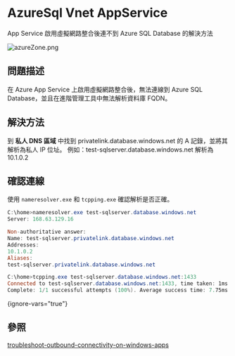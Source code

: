 # AzureSql Vnet AppService

App Service 啟用虛擬網路整合後連不到 Azure SQL Database 的解決方法

![azureZone.png](azureZone.png)

## 問題描述

在 Azure App Service 上啟用虛擬網路整合後，無法連線到 Azure SQL Database，並且在進階管理工具中無法解析資料庫 FQDN。

## 解決方法

到 **私人 DNS 區域** 中找到 privatelink.database.windows.net 的 A 記錄，並將其解析為私人 IP 位址。
例如：test-sqlserver.database.windows.net 解析為 10.1.0.2

## 確認連線

使用 `nameresolver.exe` 和 `tcpping.exe` 確認解析是否正確。

```powershell
C:\home>nameresolver.exe test-sqlserver.database.windows.net
Server: 168.63.129.16

Non-authoritative answer:
Name: test-sqlserver.privatelink.database.windows.net
Addresses:
10.1.0.2
Aliases:
test-sqlserver.privatelink.database.windows.net

C:\home>tcpping.exe test-sqlserver.database.windows.net:1433
Connected to test-sqlserver.database.windows.net:1433, time taken: 1ms
Complete: 1/1 successful attempts (100%). Average success time: 7.75ms
```
{ignore-vars="true"}

## 參照
[troubleshoot-outbound-connectivity-on-windows-apps](https://learn.microsoft.com/zh-tw/troubleshoot/azure/app-service/troubleshoot-vnet-integration-apps#troubleshoot-outbound-connectivity-on-windows-apps)